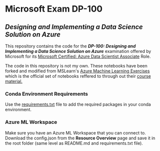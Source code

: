 # Microsoft Exam DP-100

## *Designing and Implementing a Data Science Solution on Azure*

This repository contains the code for the ***DP-100: Designing and Implementing a Data Science Solution on Azure*** examination offered by Microsoft for its
[Microsoft Certified: Azure Data Scientist Associate](https://docs.microsoft.com/en-us/learn/certifications/azure-data-scientist/) Role.

The code in this repository is not my own. These notebooks have been forked and modified from MSLearn's [Azure Machine Learning Exercises](https://microsoftlearning.github.io/mslearn-dp100/) which is the official set of notebooks reffered to through out their [course material.](https://docs.microsoft.com/en-us/learn/certifications/exams/dp-100)

### Conda Environment Requirements

Use the [requirements.txt](./requirements.txt) file to add the required packages in your conda environment.

### Azure ML Workspace

Make sure you have an Azure ML Workspace that you can connect to.
Download the config.json from the **Resource Overview** page and save it in the root folder (same level as README.md and requirements.txt file).
